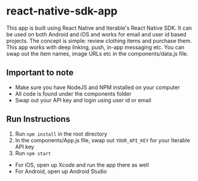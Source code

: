 # react-native-sdk-app

This app is built using React Native and Iterable's React Native SDK. It can be used on both Android and iOS and works for email and user id based projects. The concept is simple: review clothing items and purchase them. This app works with deep linking, push, in-app messaging etc. You can swap out the item names, image URLs etc in the components/data.js file. 

## Important to note

- Make sure you have NodeJS and NPM installed on your computer 
- All code is found under the components folder
- Swap out your API key and login using user id or email 

## Run Instructions 

1. Run `npm install`  in the root directory 
2. In the components/App.js file, swap out `YOUR_API_KEY` for your Iterable API key 
3. Run `npm start ` 

- For iOS, open up Xcode and run the app there as well
- For Android, open up Android Studio